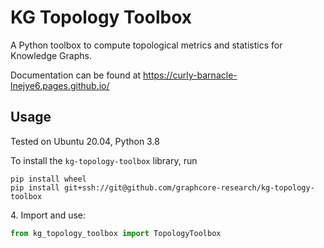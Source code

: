 # KG Topology Toolbox

A Python toolbox to compute topological metrics and statistics for Knowledge Graphs.

Documentation can be found at https://curly-barnacle-lnejye6.pages.github.io/

## Usage

Tested on Ubuntu 20.04, Python 3.8

To install the `kg-topology-toolbox` library, run

```
pip install wheel
pip install git+ssh://git@github.com/graphcore-research/kg-topology-toolbox
```

4\. Import and use:
```python
from kg_topology_toolbox import TopologyToolbox
```